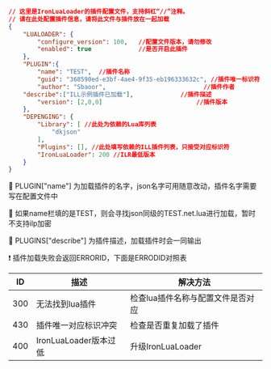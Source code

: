 ```json
// 这里是IronLuaLoader的插件配置文件，支持斜杠“//”注释。
// 请在此处配置插件信息，请将此文件与插件放在一起加载
{
    "LUALOADER": {
        "configure_version": 100,   //配置文件版本，请勿修改
        "enabled": true             //是否开启此插件
    },
    "PLUGIN":{
        "name": "TEST",  //插件名称
        "guid": "368590ed-e3bf-4ae4-9f35-eb196333632c", //插件唯一标识符
        "author": "Sbaoor",                           //插件作者
	"describe":["ILL示例插件已加载"],             //插件描述
        "version": [2,0,0]                          //插件版本
    },
    "DEPENGING": {
        "Library": [ //此处为依赖的Lua库列表
            "dkjson"
        ],
        "Plugins": [], //此处填写依赖的ILL插件列表，只接受对应标识符
        "IronLuaLoader": 200 //ILR最低版本
    }
}
```

📝 PLUGIN["name"] 为加载插件的名字，json名字可用随意改动，插件名字需要写在配置文件中

📝 如果name栏填的是TEST，则会寻找json同级的TEST.net.lua进行加载，暂时不支持ilp加密

📝 PLUGINS["describe"] 为插件描述，加载插件时会一同输出

❗ 插件加载失败会返回ERRORID，下面是ERRODID对照表

ID | 描述 | 解决方法
-|-|-
300 | 无法找到lua插件 | 检查lua插件名称与配置文件是否对应
430 | 插件唯一对应标识冲突 | 检查是否重复加载了插件
400 | IronLuaLoader版本过低 | 升级IronLuaLoader